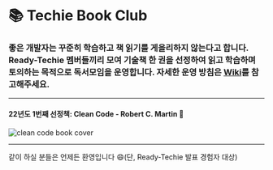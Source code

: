 # 📚 Techie Book Club

### 좋은 개발자는 꾸준히 학습하고 책 읽기를 게을리하지 않는다고 합니다. Ready-Techie 멤버들끼리 모여 기술책 한 권을 선정하여 읽고 학습하며 토의하는 목적으로 독서모임을 운영합니다. 자세한 운영 방침은 [Wiki](https://github.com/ready-techie/clean-code/wiki)를 참고해주세요.

---
#### 22년도 1번째 선정책: Clean Code - Robert C. Martin 🧹

![clean code book cover](https://user-images.githubusercontent.com/15176192/153569540-e94efe50-f4f1-41a6-a0f7-333c018aa845.jpeg)

---
같이 하실 분들은 언제든 환영입니다 😄(단, Ready-Techie 발표 경험자 대상)
